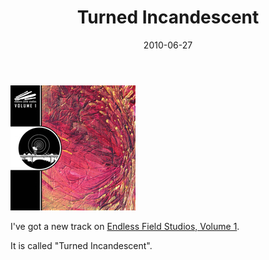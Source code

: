 ﻿---
layout: post
title: Turned Incandescent
date: 2010-06-27
tags: ['Releases']
---
[![Endless Field Studios, Volume 1](/assets/images/endless-field-studios-volume-1.jpg)](http://endlessfieldstudios.bandcamp.com/album/endless-field-studios-volume-1)

I've got a new track on [Endless Field Studios, Volume 1](http://endlessfieldstudios.bandcamp.com/album/endless-field-studios-volume-1).

It is called "Turned Incandescent".